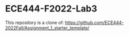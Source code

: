 # ECE444-F2022-Lab3

This repository is a clone of: https://github.com/ECE444-2022Fall/Assignment_1_starter_template/
